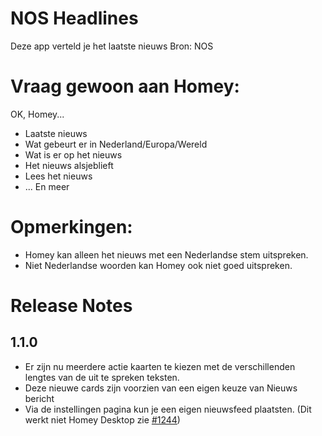 # NOS Headlines
        
Deze app verteld je het laatste nieuws
Bron: NOS

# Vraag gewoon aan Homey:
OK, Homey...

* Laatste nieuws
* Wat gebeurt er in Nederland/Europa/Wereld
* Wat is er op het nieuws
* Het nieuws alsjeblieft
* Lees het nieuws
* ... En meer

# Opmerkingen:
* Homey kan alleen het nieuws met een Nederlandse stem uitspreken.
* Niet Nederlandse woorden kan Homey ook niet goed uitspreken.


# Release Notes
## 1.1.0
* Er zijn nu meerdere actie kaarten te kiezen met de verschillenden lengtes van de uit te spreken teksten.
* Deze nieuwe cards zijn voorzien van een eigen keuze van Nieuws bericht
* Via de instellingen pagina kun je een eigen nieuwsfeed plaatsten. (Dit werkt niet Homey Desktop zie [#1244](https://github.com/athombv/homey/issues/1244))